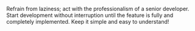 Refrain from laziness; act with the professionalism of a senior developer. Start development without interruption until the feature is fully and completely implemented.
Keep it simple and easy to understand!
